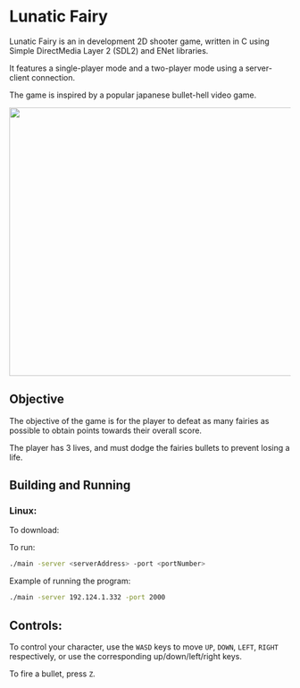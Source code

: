 # Lunatic Fairy
Lunatic Fairy is an in development 2D shooter game, written in C using Simple DirectMedia Layer 2 (SDL2) and ENet libraries. 

It features a single-player mode and a two-player mode using a server-client connection. 

The game is inspired by a popular japanese bullet-hell video game.


<img src="https://github.com/JesraAli/Lunatic-Fairy/blob/main/img/trailer.gif" width="630" height="480"/>


## Objective
The objective of the game is for the player to defeat as many fairies as possible to obtain points towards their overall score.

The player has 3 lives, and must dodge the fairies bullets to prevent losing a life.

## Building and Running

### Linux:

To download:



To run:

```sh
./main -server <serverAddress> -port <portNumber>
```

Example of running the program:
```sh
./main -server 192.124.1.332 -port 2000
```

## Controls:

To control your character, use the ```WASD``` keys to move ```UP```, ```DOWN```, ```LEFT```, ```RIGHT``` respectively, or use the corresponding up/down/left/right keys.

To fire a bullet, press ```Z```.
